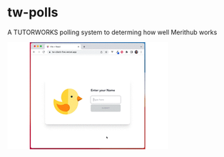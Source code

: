 # tw-polls
A TUTORWORKS polling system to determing how well Merithub works

![](https://github.com/ike5/tw-polls/blob/main/PollApp.gif)
